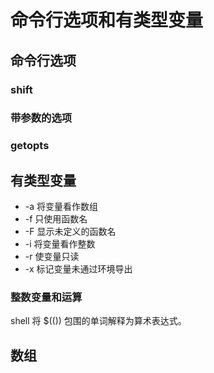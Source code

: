 # 命令行选项和有类型变量

## 命令行选项

### shift
### 带参数的选项
### getopts

## 有类型变量

* -a 将变量看作数组 
* -f 只使用函数名
* -F 显示未定义的函数名
* -i 将变量看作整数
* -r 使变量只读
* -x 标记变量未通过环境导出

### 整数变量和运算

shell 将 $(()) 包围的单词解释为算术表达式。


## 数组













